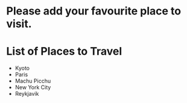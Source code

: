 # Please add your favourite place to visit.

# List of Places to Travel
- Kyoto
- Paris
- Machu Picchu
- New York City
- Reykjavik
